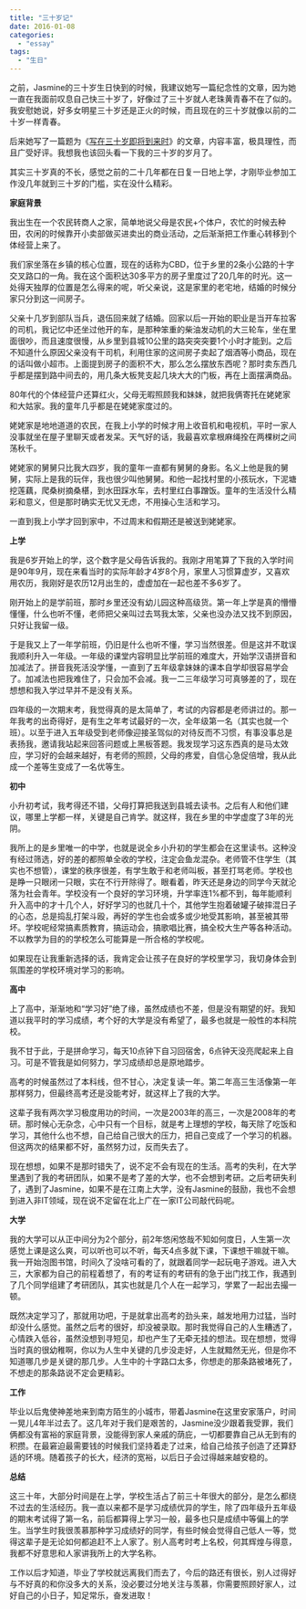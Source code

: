 ```yaml
---
title: "三十岁记"
date: 2016-01-08
categories: 
  - "essay"
tags: 
  - "生日"
---
```


之前，Jasmine的三十岁生日快到的时候，我建议她写一篇纪念性的文章，因为她一直在我面前叹息自己快三十岁了，好像过了三十岁就人老珠黄青春不在了似的。我安慰她说，好多女明星三十岁还是正火的时候，而且现在的三十岁就像以前的二十岁一样青春。

后来她写了一篇题为《[写在三十岁即将到来时](http://www.jfsay.com/archives/865.html)》的文章，内容丰富，极具理性，而且广受好评。我想我也该回头看一下我的三十岁的岁月了。

其实三十岁真的不长，感觉之前的二十几年都在日复一日地上学，才刚毕业参加工作没几年就到三十岁的门槛，实在没什么精彩。

**家庭背景**

我出生在一个农民转商人之家，简单地说父母是农民+个体户，农忙的时候去种田，农闲的时候靠开小卖部做买进卖出的商业活动，之后渐渐把工作重心转移到个体经营上来了。

我们家坐落在乡镇的核心位置，现在的话称为CBD，位于乡里的2条小公路的十字交叉路口的一角。我在这个面积达30多平方的房子里度过了20几年的时光。这一处得天独厚的位置是怎么得来的呢，听父亲说，这是家里的老宅地，结婚的时候分家只分到这一间房子。

父亲十几岁到部队当兵，退伍回来就了结婚。回家以后一开始的职业是当开车拉客的司机，我记忆中还坐过他开的车，是那种笨重的柴油发动机的大三轮车，坐在里面很吵，而且速度很慢，从乡里到县城10公里的路突突突要1个小时才能到。之后不知道什么原因父亲没有干司机，利用住家的这间房子卖起了烟酒等小商品，现在的话叫做小超市。上面提到房子的面积不大，那么怎么摆放东西呢？那时卖东西几乎都是摆到路中间去的，用几条大板凳支起几块大大的门板，再在上面摆满商品。

80年代的个体经营户还算红火，父母无暇照顾我和妹妹，就把我俩寄托在姥姥家和大姑家。我的童年几乎都是在姥姥家度过的。

姥姥家是地地道道的农民，在我上小学的时候才用上收音机和电视机，平时一家人没事就坐在屋子里聊天或者发呆。天气好的话，我最喜欢拿根麻绳拴在两棵树之间荡秋千。

姥姥家的舅舅只比我大四岁，我的童年一直都有舅舅的身影。名义上他是我的舅舅，实际上是我的玩伴，我也很少叫他舅舅。和他一起找村里的小孩玩水，下泥塘挖莲藕，爬桑树摘桑椹，到水田踩水车，去村里红白事蹭饭。童年的生活没什么精彩和意义，但是那时确实无忧又无虑，不用操心生活和学习。

一直到我上小学才回到家中，不过周末和假期还是被送到姥姥家。

**上学**

我是6岁开始上的学，这个数字是父母告诉我的。我刚才用笔算了下我的入学时间是90年9月，现在来看当时的实际年龄才4岁8个月，家里人习惯算虚岁，又喜欢用农历，我刚好是农历12月出生的，虚虚加在一起也差不多6岁了。

刚开始上的是学前班，那时乡里还没有幼儿园这种高级货。第一年上学是真的懵懵懂懂，什么也听不懂，老师把父亲叫过去骂我太笨，父亲也没办法又找不到原因，只好让我留一级。

于是我又上了一年学前班，仍旧是什么也听不懂，学习当然很差。但是这并不耽误我顺利升入一年级。一年级的课堂内容明显比学前班的难度大，开始学汉语拼音和加减法了。拼音我死活没学懂，一直到了五年级拿妹妹的课本自学却很容易学会了。加减法也把我难住了，只会加不会减。我一二三年级学习可真够差的了，现在想想和我入学过早并不是没有关系。

四年级的一次期末考，我觉得真的是太简单了，考试的内容都是老师讲过的。那一年我考的出奇得好，是有生之年考试最好的一次，全年级第一名（其实也就一个班）。以至于进入五年级受到老师像迎接圣驾似的对待反而不习惯，有事没事总是表扬我，邀请我站起来回答问题或上黑板答题。我发现学习这东西真的是马太效应，学习好的会越来越好，有老师的照顾，父母的疼爱，自信心急促倍增，我从此成一个差等生变成了一名优等生。

**初中**

小升初考试，我考得还不错，父母打算把我送到县城去读书。之后有人和他们建议，哪里上学都一样，关键是自己肯学。就这样，我在乡里的中学虚度了3年的光阴。

我所上的是乡里唯一的中学，也就是说全乡小升初的学生都会在这里读书。这种没有经过筛选，好的差的都照单全收的学校，注定会鱼龙混杂。老师管不住学生（其实也不想管），课堂的秩序很差，有学生敢于和老师叫板，甚至打骂老师。学校也是睁一只眼闭一只眼，实在不行开除得了。眼看着，昨天还是身边的同学今天就沦落为社会青年。学校没有一个良好的学习环境，升学率连1%都不到，每年能顺利升入高中的才十几个人，好好学习的也就几十个，其他学生抱着破罐子破摔混日子的心态，总是捣乱打架斗殴，再好的学生也会或多或少地受其影响，甚至被其带坏。学校呢经常搞素质教育，搞运动会，搞歌唱比赛，搞全校大生产等各种活动。不以教学为目的的学校怎么可能算是一所合格的学校呢。

如果现在让我重新选择的话，我肯定会让孩子在良好的学校里学习，我切身体会到氛围差的学校环境对学习的影响。

**高中**

上了高中，渐渐地和“学习好”绝了缘，虽然成绩也不差，但是没有期望的好。我知道以我平时的学习成绩，考个好的大学是没有希望了，最多也就是一般性的本科院校。

我不甘于此，于是拼命学习，每天10点钟下自习回宿舍，6点钟天没亮爬起来上自习。可是不管我是如何努力，学习成绩却总是原地踏步。

高考的时候虽然过了本科线，但不甘心，决定复读一年。第二年高三生活像第一年那样努力，但最终高考还是没能考好，就这样上了我的大学。

这辈子我有两次学习极度用功的时间，一次是2003年的高三，一次是2008年的考研。那时候心无杂念，心中只有一个目标，就是考上理想的学校，每天除了吃饭和学习，其他什么也不想，自己给自己很大的压力，把自己变成了一个学习的机器。但这两次的结果都不好，虽然努力过，反而失去了。

现在想想，如果不是那时错失了，说不定不会有现在的生活。高考的失利，在大学里遇到了我的考研团队，如果不是考了差的大学，也不会想到考研。之后考研失利了，遇到了Jasmine，如果不是在江南上大学，没有Jasmine的鼓励，我也不会想到进入非IT领域，现在说不定留在北上广在一家IT公司敲代码呢。

**大学**

我的大学可以从正中间分为2个部分，前2年悠闲悠哉不知如何度日，人生第一次感觉上课是这么爽，可以听也可以不听，每天4点多就下课，下课想干嘛就干嘛。我一开始泡图书馆，时间久了没啥可看的了，就跟着同学一起玩电子游戏。进入大三，大家都为自己的前程着想了，有的考证有的考研有的急于出门找工作，我遇到了几个同学组建了考研团队，其实也就是几个人在一起学习，学累了一起出去撮一顿。

既然决定学习了，那就用功吧，于是就拿出高考的劲头来，越发地用力过猛，当时却没什么感觉。虽然之后考的很好，却没被录取。那时我觉得自己的人生糟透了，心情跌入低谷，虽然没想到寻短见，却也产生了无牵无挂的想法。现在想想，觉得当时真的很幼稚啊，你以为人生中关键的几步没走好，人生就黯然无光，但是你不知道哪几步是关键的那几步。人生中的十字路口太多，你想走的那条路被堵死了，不想走的那条路说不定会更精彩。

**工作**

毕业以后鬼使神差地来到南方陌生的小城市，带着Jasmine在这里安家落户，时间一晃儿4年半过去了。这几年对于我们是艰苦的，Jasmine没少跟着我受罪，我们俩都没有富裕的家庭背景，没能得到家人亲戚的荫庇，一切都要靠自己从无到有的积攒。在最窘迫最需要钱的时候我们坚持着走了过来，给自己给孩子创造了还算舒适的环境。随着孩子的长大，经济的宽裕，以后日子会过得越来越安稳的。

**总结**

这三十年，大部分时间是在上学，学校生活占了前三十年很大的部分，是怎么都绕不过去的生活经历。我一直以来都不是学习成绩优异的学生，除了四年级升五年级的期末考试得了第一名，前后都算得上学习一般，最多也只是成绩中等偏上的学生。当学生时我很羡慕那种学习成绩好的同学，有些时候会觉得自己低人一等，觉得这辈子是无论如何都追赶不上人家了。别人高考时考上名校，何其辉煌与得意，我都不好意思和人家讲我所上的大学名称。

工作以后才知道，毕业了学校就远离我们而去了，今后的路还有很长，别人过得好与不好真的和你没多大的关系，没必要过分地关注与羡慕，你需要照顾好家人，过好自己的小日子，知足常乐，奋发进取！
